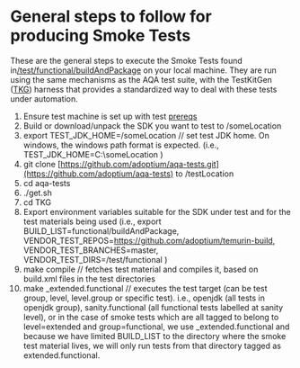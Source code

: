 # General steps to follow for producing Smoke Tests

These are the general steps to execute the Smoke Tests found in[/test/functional/buildAndPackage](https://github.com/adoptium/temurin-build/tree/master/test/functional/buildAndPackage) on your local machine. They are run using the same mechanisms as the AQA test suite, with the TestKitGen ([TKG](https://github.com/adoptium/TKG)) harness that provides a standardized way to deal with these tests under automation.
1. Ensure test machine is set up with test [prereqs](https://github.com/adoptium/aqa-tests/blob/master/doc/Prerequisites.md)
2. Build or download/unpack the SDK you want to test to /someLocation
3. export TEST_JDK_HOME=/someLocation // set test JDK home. On windows, the windows path format is expected. (i.e., TEST_JDK_HOME=C:\someLocation )
4. git clone [https://github.com/adoptium/aqa-tests.git](https://github.com/adoptium/aqa-tests) to /testLocation
5. cd aqa-tests
6. ./get.sh
7. cd TKG
8. Export environment variables suitable for the SDK under test and for the test materials being used (i.e., export BUILD_LIST=functional/buildAndPackage, VENDOR_TEST_REPOS=https://github.com/adoptium/temurin-build, VENDOR_TEST_BRANCHES=master, VENDOR_TEST_DIRS=/test/functional )
9. make compile // fetches test material and compiles it, based on build.xml files in the test directories
10. make _extended.functional // executes the test target (can be test group, level, level.group or specific test). i.e., openjdk (all tests in openjdk group), sanity.functional (all functional tests labelled at sanity level), or in the case of smoke tests which are all tagged to belong to level=extended and group=functional, we use _extended.functional and because we have limited BUILD_LIST to the directory where the smoke test material lives, we will only run tests from that directory tagged as extended.functional.
